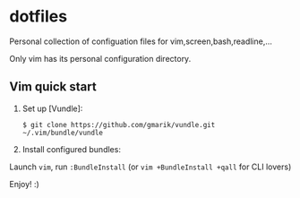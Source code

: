 dotfiles
========

Personal collection of configuation files for vim,screen,bash,readline,...

Only vim has its personal configuration directory.

## Vim quick start

1. Set up [Vundle]:

   ```
   $ git clone https://github.com/gmarik/vundle.git ~/.vim/bundle/vundle
   ```
3. Install configured bundles:

Launch `vim`, run `:BundleInstall` 
(or `vim +BundleInstall +qall` for CLI lovers)

Enjoy! :)
